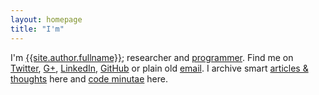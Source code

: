 ```yaml
---
layout: homepage
title: "I'm"
---
```


I'm [{{site.author.fullname}}][about]; researcher and [programmer][github]. Find
me on [Twitter][twitter], [G+][googleplus], [LinkedIn][linkedin],
[GitHub][github] or plain old [email][email]. I archive smart [articles &amp;
thoughts][articles_archive] here and [code minutae][minutae_archive] here.

[twitter]: {{site.author.twitter_url}}
[github]: {{site.author.github_url}}
[googleplus]: {{site.author.googleplus_url}}
[linkedin]: {{site.author.linkedin_url}}
[about]: /about/
[articles_archive]: /articles/archive/
[email]: mailto:?Subject=You're%20Awesome
[minutae_archive]: /minutae/archive/
